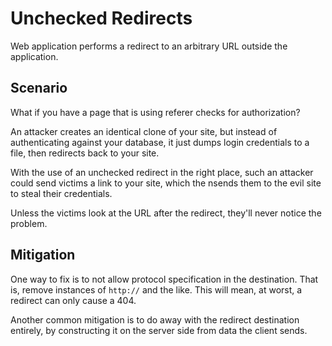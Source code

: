 # Unchecked Redirects

Web application performs a redirect to an arbitrary URL outside the application.

## Scenario

What if you have a page that is using referer checks for authorization?

An attacker creates an identical clone of your site, but instead of authenticating against your database, it just dumps login credentials to a file, then redirects back to your site.

With the use of an unchecked redirect in the right place, such an attacker could send victims a link to your site, which the nsends them to the evil site to steal their credentials.

Unless the victims look at the URL after the redirect, they'll never notice the problem.

## Mitigation

One way to fix is to not allow protocol specification in the destination. That is, remove instances of `http://` and the like. This will mean, at worst, a redirect can only cause a 404.

Another common mitigation is to do away with the redirect destination entirely, by constructing it on the server side from data the client sends.
